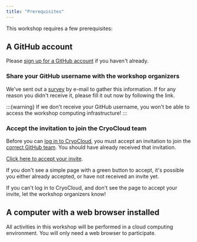 ```yaml
---
title: "Prerequisites"
---
```


This workshop requires a few prerequisites:

## A GitHub account

Please [sign up for a GitHub account](https://github.com/signup) if you haven't already.


### Share your GitHub username with the workshop organizers

We've sent out a
[survey](https://docs.google.com/forms/d/e/1FAIpQLSc7qwl_FlkkimGCRMVMid0AjnXcQV9ref2t97ArEsEhxEC4jw/viewform?usp=dialog)
by e-mail to gather this information.
If for any reason you didn't receive it, please fill it out now by following the link.

:::{warning}
If we don't receive your GitHub username, you won't be able to access the workshop
computing infrastructure!
:::


### Accept the invitation to join the CryoCloud team

Before you can [log in to CryoCloud](https://hub.cryointhecloud.com/), you must accept
an invitation to join the
[correct GitHub team](https://github.com/orgs/CryoInTheCloud/teams/csdms-2025-workshop).
You should have already received that invitation.

[Click here to accept your invite](https://github.com/orgs/CryoInTheCloud/invitation).

If you don't see a simple page with a green button to accept, it's possible you either
already accepted, or have not received an invite yet.

If you can't log in to CryoCloud, and don't see the page to accept your invite, let the
workshop organizers know!


## A computer with a web browser installed

All activities in this workshop will be performed in a cloud computing environment.
You will only need a web browser to participate.

